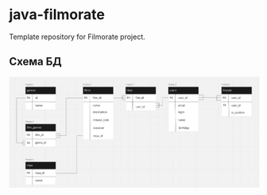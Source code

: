# java-filmorate
Template repository for Filmorate project.

## Схема БД

![Screenshot of a comment on a GitHub issue showing an image, added in the Markdown, of an Octocat smiling and raising a tentacle.](/assets/filmorate-diagramma.jpg)
